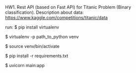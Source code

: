 HW1. Rest API (based on Fast API) for Titanic Problem (Binary classification). Description about data: https://www.kaggle.com/competitions/titanic/data

run: 
$ pip install virtualenv

$ virtualenv -p path_to_python venv

$ source venv/bin/activate

$ pip install -r requirements.txt

$ uvicorn main:app

